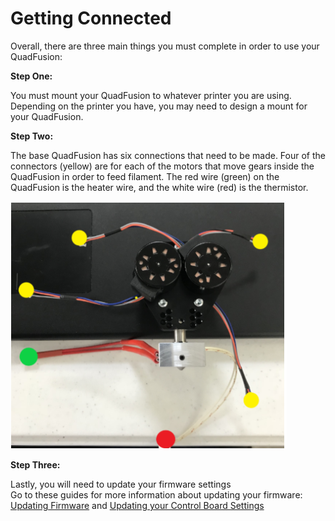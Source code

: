 # Getting Connected

Overall, there are three main things you must complete in order to use your QuadFusion:

**Step One:**

You must mount your QuadFusion to whatever printer you are using. Depending on the printer you have, you may need to design a mount for your QuadFusion. 

**Step Two:**

The base QuadFusion has six connections that need to be made. Four of the connectors \(yellow\) are for each of the motors that move gears inside the QuadFusion in order to feed filament. The red wire \(green\) on the QuadFusion is the heater wire, and the white wire \(red\) is the thermistor. 

![](../.gitbook/assets/image%20%287%29.png)

**Step Three:**

Lastly, you will need to update your firmware settings  
Go to these guides for more information about updating your firmware: [Updating Firmware](updating-firmware.md) and [Updating your Control Board Settings](updating-control-board-settings.md)

